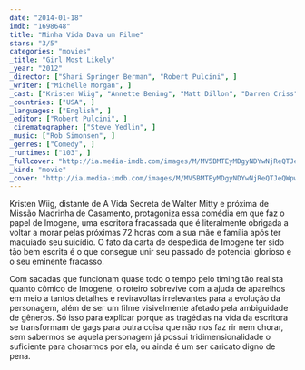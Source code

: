 ```yaml
---
date: "2014-01-18"
imdb: "1698648"
title: "Minha Vida Dava um Filme"
stars: "3/5"
categories: "movies"
_title: "Girl Most Likely"
_year: "2012"
_director: ["Shari Springer Berman", "Robert Pulcini", ]
_writer: ["Michelle Morgan", ]
_cast: ["Kristen Wiig", "Annette Bening", "Matt Dillon", "Darren Criss", "Christopher Fitzgerald", "June Diane Raphael", "Natasha Lyonne", "Bob Balaban", "Sydney Lucas", ]
_countries: ["USA", ]
_languages: ["English", ]
_editor: ["Robert Pulcini", ]
_cinematographer: ["Steve Yedlin", ]
_music: ["Rob Simonsen", ]
_genres: ["Comedy", ]
_runtimes: ["103", ]
_fullcover: "http://ia.media-imdb.com/images/M/MV5BMTEyMDgyNDYwNjReQTJeQWpwZ15BbWU3MDc1MDQwNjk@.jpg"
_kind: "movie"
_cover: "http://ia.media-imdb.com/images/M/MV5BMTEyMDgyNDYwNjReQTJeQWpwZ15BbWU3MDc1MDQwNjk@._V1._SX94_SY140_.jpg"
---
```

Kristen Wiig, distante de A Vida Secreta de Walter Mitty e próxima de Missão Madrinha de Casamento, protagoniza essa comédia em que faz o papel de Imogene, uma escritora fracassada que é literalmente obrigada a voltar a morar pelas próximas 72 horas com a sua mãe e família após ter maquiado seu suicídio. O fato da carta de despedida de Imogene ter sido tão bem escrita é o que consegue unir seu passado de potencial glorioso e o seu eminente fracasso.

Com sacadas que funcionam quase todo o tempo pelo timing tão realista quanto cômico de Imogene, o roteiro sobrevive com a ajuda de aparelhos em meio a tantos detalhes e reviravoltas irrelevantes para a evolução da personagem, além de ser um filme visivelmente afetado pela ambiguidade de gêneros. Só isso para explicar porque as tragédias na vida da escritora se transformam de gags para outra coisa que não nos faz rir nem chorar, sem sabermos se aquela personagem já possui tridimensionalidade o suficiente para chorarmos por ela, ou ainda é um ser caricato digno de pena.
